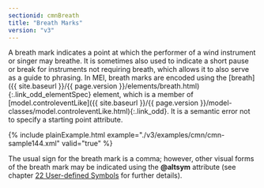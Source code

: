 ```yaml
---
sectionid: cmnBreath
title: "Breath Marks"
version: "v3"
---
```




A breath mark indicates a point at which the performer of a wind instrument
or singer may breathe. It is sometimes also used to indicate a short pause or break
for
instruments <span class="hi">not</span> requiring breath, which allows it to also serve as
a guide to phrasing. In MEI, breath marks are encoded using the [breath]({{ site.baseurl }}/{{ page.version }}/elements/breath.html){:.link_odd_elementSpec} element, which is a member of [model.controleventLike]({{ site.baseurl }}/{{ page.version }}/model-classes/model.controleventLike.html){:.link_odd}. It is a semantic error not to specify a starting point
attribute.


{% include plainExample.html example="./v3/examples/cmn/cmn-sample144.xml" valid="true" %}


The usual sign for the breath mark is a comma; however, other visual forms of the
breath
mark may be indicated using the **@altsym** attribute (see chapter 
<a class="link_ptr" title="User-defined Symbols" href="{{ site.baseurl }}/{{ page.version }}/guidelines/userSymbols.html">22 User-defined Symbols</a> for further details).

